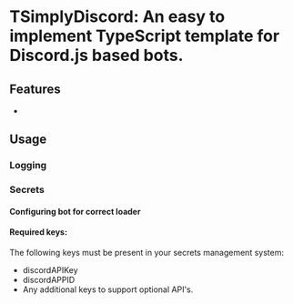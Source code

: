 # TSimplyDiscord: An easy to implement TypeScript template for Discord.js based bots.

## Features

-

## Usage

### Logging

### Secrets

#### Configuring bot for correct loader

#### Required keys:

The following keys must be present in your secrets management system:

- discordAPIKey
- discordAPPID
- Any additional keys to support optional API's.
